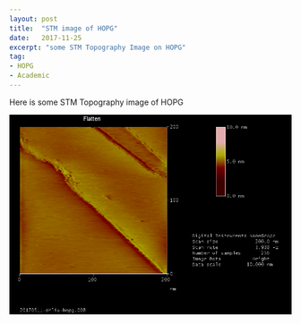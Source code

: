 ```yaml
---
layout: post
title:  "STM image of HOPG"
date:   2017-11-25
excerpt: "some STM Topography Image on HOPG"
tag:
- HOPG 
- Academic
---
```

Here is some STM Topography image of HOPG

![HOPG_in_LargeScale](../images/STM_HOPG_01.png)
